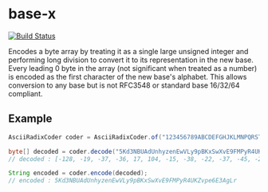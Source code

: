 # base-x

[![Build Status](https://img.shields.io/circleci/project/github/hunterwb/base-x.svg)](https://circleci.com/gh/hunterwb/base-x)

Encodes a byte array by treating it as a single large unsigned
integer and performing long division to convert it to its representation in the new base.
Every leading 0 byte in the array (not significant when treated as a number)
is encoded as the first character of the new base's alphabet.
This allows conversion to any base but is not RFC3548 or standard base 16/32/64 compliant.

## Example

```java
AsciiRadixCoder coder = AsciiRadixCoder.of("123456789ABCDEFGHJKLMNPQRSTUVWXYZabcdefghijkmnopqrstuvwxyz"); // base 58

byte[] decoded = coder.decode("5Kd3NBUAdUnhyzenEwVLy9pBKxSwXvE9FMPyR4UKZvpe6E3AgLr");
// decoded : [-128, -19, -37, -36, 17, 104, -15, -38, -22, -37, -45, -28, 76, 30, 63, -113, 90, 40, 76, 32, 41, -9, -118, -46, 106, -7, -123, -125, -92, -103, -34, 91, 25, 19, -92, -8, 99]

String encoded = coder.encode(decoded);
// encoded : 5Kd3NBUAdUnhyzenEwVLy9pBKxSwXvE9FMPyR4UKZvpe6E3AgLr
```